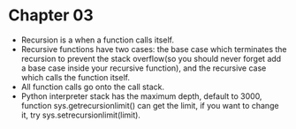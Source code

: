 # Chapter 03

- Recursion is a when a function calls itself.
- Recursive functions have two cases: the base case which terminates the recursion to prevent the stack overflow(so you should never forget add a base case inside your recursive function), and the recursive case which calls the function itself.
- All function calls go onto the call stack.
- Python interpreter stack has the maximum depth, default to 3000, function sys.getrecursionlimit() can get the limit, if you want to change it, try sys.setrecursionlimit(limit).